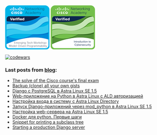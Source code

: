 
[![](./emerging-technologies-workshop-model-driven-programmability.png)](https://www.credly.com/badges/185c22b1-6ad5-4b35-ab65-fb499041fb23/public_url)
[![](./intro-to-cybersec.png)](https://www.credly.com/badges/0b0c9355-b236-4302-bdc5-aa3b6f8c9b8d/public_url/)

[![codewars](https://www.codewars.com/users/Vostbur/badges/large)](https://www.codewars.com/users/Vostbur)

### Last posts from [blog](https://vostbur.github.io):

  - [The solve of the Cisco course's final exam](https://vostbur.github.io/posts/cisco-lab-answer-key/)
  - [Backup (clone) all your own gists](https://vostbur.github.io/posts/backup-all-your-own-gists/)
  - [Django с PostgreSQL в Astra Linux SE 1.5](https://vostbur.github.io/posts/astra-linux-django-web-app-with-postgresql/)
  - [Web-приложение на Python в Astra Linux с ALD авторизацией](https://vostbur.github.io/posts/astra-linux-django-web-app-with-ald-auth/)
  - [Настройка входа в систему с Astra Linux Directory](https://vostbur.github.io/posts/ald-auth-astra-linux-se-15/)
  - [Запуск Django-приложений через mod_python в Astra Linux SE 1.5](https://vostbur.github.io/posts/django-starting-astra-linux-se-15/)
  - [Настройка web-сервера на Astra Linux SE 1.5](https://vostbur.github.io/posts/apache2-astra-linux-se-15/)
  - [Docker для python. Первые шаги](https://vostbur.github.io/posts/docker-for-python-first-steps/)
  - [Snippet for printing a subclass tree](https://vostbur.github.io/posts/snippet-printing-subclass-tree/)
  - [Starting a production Django server](https://vostbur.github.io/posts/starting-prod-django-server/)
